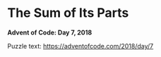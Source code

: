 # The Sum of Its Parts

**Advent of Code: Day 7, 2018**

Puzzle text: https://adventofcode.com/2018/day/7

